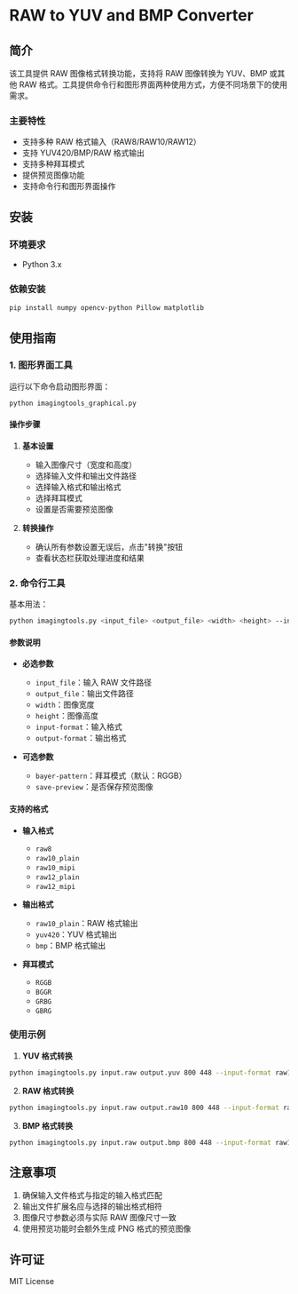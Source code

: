 # RAW to YUV and BMP Converter

## 简介
该工具提供 RAW 图像格式转换功能，支持将 RAW 图像转换为 YUV、BMP 或其他 RAW 格式。工具提供命令行和图形界面两种使用方式，方便不同场景下的使用需求。

### 主要特性
- 支持多种 RAW 格式输入（RAW8/RAW10/RAW12）
- 支持 YUV420/BMP/RAW 格式输出
- 支持多种拜耳模式
- 提供预览图像功能
- 支持命令行和图形界面操作

## 安装

### 环境要求
- Python 3.x

### 依赖安装
```bash
pip install numpy opencv-python Pillow matplotlib
```

## 使用指南

### 1. 图形界面工具
运行以下命令启动图形界面：
```bash
python imagingtools_graphical.py
```

#### 操作步骤
1. **基本设置**
   - 输入图像尺寸（宽度和高度）
   - 选择输入文件和输出文件路径
   - 选择输入格式和输出格式
   - 选择拜耳模式
   - 设置是否需要预览图像

2. **转换操作**
   - 确认所有参数设置无误后，点击"转换"按钮
   - 查看状态栏获取处理进度和结果

### 2. 命令行工具
基本用法：
```bash
python imagingtools.py <input_file> <output_file> <width> <height> --input-format <input_format> --output-format <output_format> [--bayer-pattern <bayer_pattern>] [--save-preview]
```

#### 参数说明
- **必选参数**
  - `input_file`：输入 RAW 文件路径
  - `output_file`：输出文件路径
  - `width`：图像宽度
  - `height`：图像高度
  - `input-format`：输入格式
  - `output-format`：输出格式

- **可选参数**
  - `bayer-pattern`：拜耳模式（默认：RGGB）
  - `save-preview`：是否保存预览图像

#### 支持的格式
- **输入格式**
  - `raw8`
  - `raw10_plain`
  - `raw10_mipi`
  - `raw12_plain`
  - `raw12_mipi`

- **输出格式**
  - `raw10_plain`：RAW 格式输出
  - `yuv420`：YUV 格式输出
  - `bmp`：BMP 格式输出

- **拜耳模式**
  - `RGGB`
  - `BGGR`
  - `GRBG`
  - `GBRG`

### 使用示例

1. **YUV 格式转换**
```bash
python imagingtools.py input.raw output.yuv 800 448 --input-format raw12_plain --output-format yuv420 --bayer-pattern RGGB --save-preview
```

2. **RAW 格式转换**
```bash
python imagingtools.py input.raw output.raw10 800 448 --input-format raw10_plain --output-format raw10_plain --save-preview
```

3. **BMP 格式转换**
```bash
python imagingtools.py input.raw output.bmp 800 448 --input-format raw10_plain --output-format bmp --bayer-pattern RGGB --save-preview
```

## 注意事项
1. 确保输入文件格式与指定的输入格式匹配
2. 输出文件扩展名应与选择的输出格式相符
3. 图像尺寸参数必须与实际 RAW 图像尺寸一致
4. 使用预览功能时会额外生成 PNG 格式的预览图像

## 许可证
MIT License
```